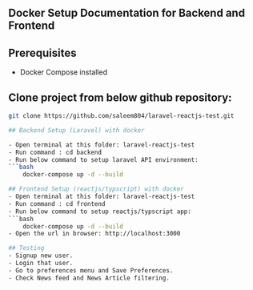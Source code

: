 ## Docker Setup Documentation for Backend and Frontend

## Prerequisites
- Docker Compose installed

## Clone project from below github repository: 
```bash
git clone https://github.com/saleem804/laravel-reactjs-test.git

## Backend Setup (Laravel) with docker

- Open terminal at this folder: laravel-reactjs-test
- Run command : cd backend
- Run below command to setup laravel API environment: 
```bash
	docker-compose up -d --build

## Frontend Setup (reactjs/typscript) with docker
- Open terminal at this folder: laravel-reactjs-test
- Run command : cd frontend
- Run below command to setup reactjs/typscript app:
```bash 
	docker-compose up -d --build
- Open the url in browser: http://localhost:3000

## Testing
- Signup new user.
- Login that user.
- Go to preferences menu and Save Preferences.
- Check News feed and News Article filtering.
